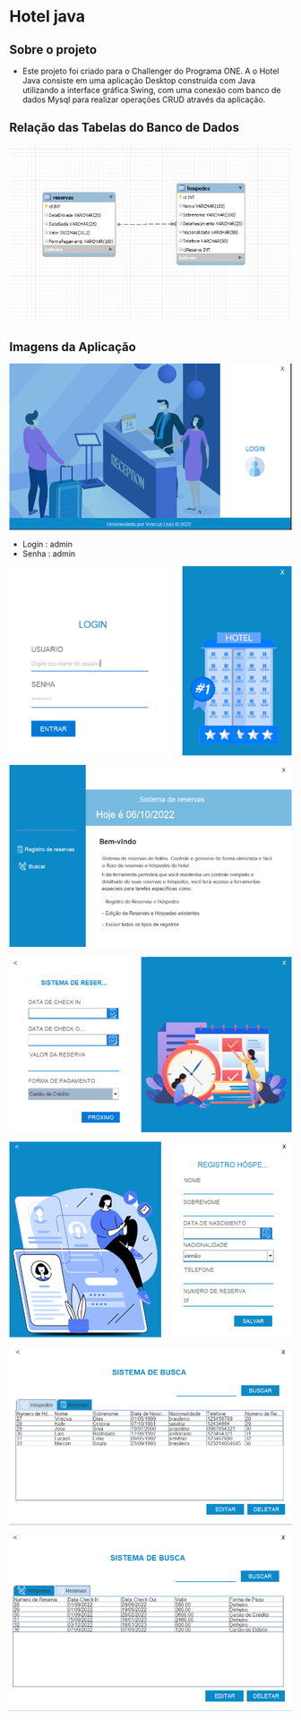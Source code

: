 # Hotel java

## Sobre o projeto

- Este projeto foi criado para o Challenger do Programa ONE. A o Hotel Java consiste em uma aplicação Desktop construída com Java utilizando a interface gráfica Swing, com uma conexão com banco de dados Mysql para realizar operações CRUD através da aplicação.


## Relação das Tabelas do Banco de Dados
![Banco de Dados](https://github.com/ViniciusDiasAmorim/ViniciusDiasAmorim/blob/main/src/hotelJavaIlustracoes/bancoDeDados.png)

## Imagens da Aplicação
![Menu Principal da Aplicaçao](https://github.com/ViniciusDiasAmorim/ViniciusDiasAmorim/blob/main/src/hotelJavaIlustracoes/01menuPrincipal.png)

* Login : admin
* Senha : admin

![Tela de Login da Aplicaçao](https://github.com/ViniciusDiasAmorim/ViniciusDiasAmorim/blob/main/src/hotelJavaIlustracoes/02telaLogin.png)

![Menu do Usuario](https://github.com/ViniciusDiasAmorim/ViniciusDiasAmorim/blob/main/src/hotelJavaIlustracoes/03menuUsuario.png)

![Registro das Reservas](https://github.com/ViniciusDiasAmorim/ViniciusDiasAmorim/blob/main/src/hotelJavaIlustracoes/04registraReserva.png)

![Registro das Reservas](https://github.com/ViniciusDiasAmorim/ViniciusDiasAmorim/blob/main/src/hotelJavaIlustracoes/05registraHospede.png)

![Sistema de Busca](https://github.com/ViniciusDiasAmorim/ViniciusDiasAmorim/blob/main/src/hotelJavaIlustracoes/07sistemaDeBusca.png)

![Sistema de Busca](https://github.com/ViniciusDiasAmorim/ViniciusDiasAmorim/blob/main/src/hotelJavaIlustracoes/08sistemaDeBuscaReserva.png)






